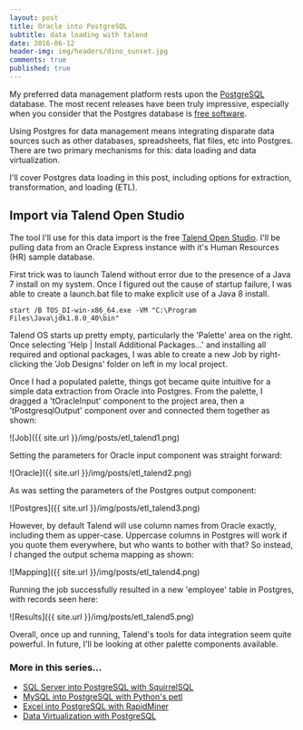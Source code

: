 ```yaml
---
layout: post
title: Oracle into PostgreSQL
subtitle: data loading with talend
date: 2016-06-12
header-img: img/headers/dino_sunset.jpg
comments: true
published: true
---
```


My preferred data management platform rests upon the [PostgreSQL](https://www.postgresql.org/) database.  The most recent releases have been truly impressive, especially when you consider that the Postgres database is [free software](https://www.postgresql.org/about/).  

Using Postgres for data management means integrating disparate data sources such as other databases, spreadsheets, flat files, etc into Postgres.  There are two primary mechanisms for this: data loading and data virtualization.  

I'll cover Postgres data loading in this post, including options for extraction, transformation, and loading (ETL).  

## Import via Talend Open Studio

The tool I'll use for this data import is the free [Talend Open Studio](https://www.talend.com/products/talend-open-studio).  I'll be pulling data from an Oracle Express instance with it's Human Resources (HR) sample database.

First trick was to launch Talend without error due to the presence of a Java 7 install on my system.  Once I figured out the cause of startup failure, I was able to create a launch.bat file to make explicit use of a Java 8 install.

```
start /B TOS_DI-win-x86_64.exe -VM "C:\Program Files\Java\jdk1.8.0_40\bin"
```

Talend OS starts up pretty empty, particularly the 'Palette' area on the right.  Once selecting 'Help &#124; Install Additional Packages...' and installing all required and optional packages, I was able to create a new Job by right-clicking the 'Job Designs' folder on left in my local project.  

Once I had a populated palette, things got became quite intuitive for a simple data extraction from Oracle into Postgres.  From the palette, I dragged a 'tOracleInput' component to the project area, then a 'tPostgresqlOutput' component over and connected them together as shown:

![Job]({{ site.url }}/img/posts/etl_talend1.png)

Setting the parameters for Oracle input component was straight forward:

![Oracle]({{ site.url }}/img/posts/etl_talend2.png)

As was setting the parameters of the Postgres output component:

![Postgres]({{ site.url }}/img/posts/etl_talend3.png)

However, by default Talend will use column names from Oracle exactly, including them as upper-case.  Uppercase columns in Postgres will work if you quote them everywhere, but who wants to bother with that?  So instead, I changed the output schema mapping as shown:

![Mapping]({{ site.url }}/img/posts/etl_talend4.png)

Running the job successfully resulted in a new 'employee' table in Postgres, with records seen here:

![Results]({{ site.url }}/img/posts/etl_talend5.png)

Overall, once up and running, Talend's tools for data integration seem quite powerful.  In future, I'll be looking at other palette components available.

### More in this series...
* [SQL Server into PostgreSQL with SquirrelSQL]({{site.url}}/2016/06/16/sqlserver_to_postgres/)
* [MySQL into PostgreSQL with Python's petl]({{site.url}}/2016/06/21/mysql_to_postgres/)
* [Excel into PostgreSQL with RapidMiner]({{site.url}}/2016/06/29/excel_to_postgres/)
* [Data Virtualization with PostgreSQL]({{site.url}}/2016/07/18/pg_data_virt/)
